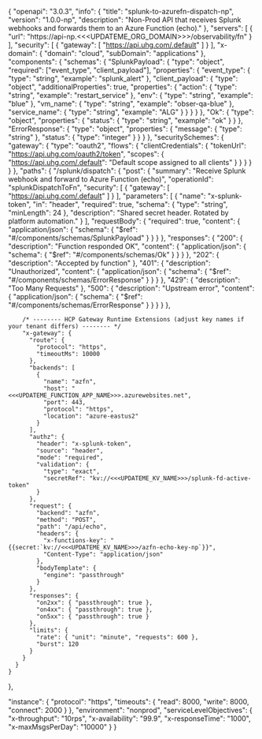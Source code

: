 {
  "openapi": "3.0.3",
  "info": {
    "title": "splunk-to-azurefn-dispatch-np",
    "version": "1.0.0-np",
    "description": "Non-Prod API that receives Splunk webhooks and forwards them to an Azure Function (echo)."
  },
  "servers": [
    {
      "url": "https://api-np.<<<UPDATEME_ORG_DOMAIN>>>/observability/fn"
    }
  ],
  "security": [
    {
      "gateway": [
        "https://api.uhg.com/.default"
      ]
    }
  ],
  "x-domain": {
    "domain": "cloud",
    "subDomain": "applications"
  },
  "components": {
    "schemas": {
      "SplunkPayload": {
        "type": "object",
        "required": ["event_type", "client_payload"],
        "properties": {
          "event_type": { "type": "string", "example": "splunk_alert" },
          "client_payload": {
            "type": "object",
            "additionalProperties": true,
            "properties": {
              "action": { "type": "string", "example": "restart_service" },
              "env": { "type": "string", "example": "blue" },
              "vm_name": { "type": "string", "example": "obser-qa-blue" },
              "service_name": { "type": "string", "example": "ALG" }
            }
          }
        }
      },
      "Ok": { "type": "object", "properties": { "status": { "type": "string", "example": "ok" } } },
      "ErrorResponse": {
        "type": "object",
        "properties": { "message": { "type": "string" }, "status": { "type": "integer" } }
      }
    },
    "securitySchemes": {
      "gateway": {
        "type": "oauth2",
        "flows": {
          "clientCredentials": {
            "tokenUrl": "https://api.uhg.com/oauth2/token",
            "scopes": {
              "https://api.uhg.com/.default": "Default scope assigned to all clients"
            }
          }
        }
      }
    }
  },
  "paths": {
    "/splunk/dispatch": {
      "post": {
        "summary": "Receive Splunk webhook and forward to Azure Function (echo)",
        "operationId": "splunkDispatchToFn",
        "security": [ { "gateway": [ "https://api.uhg.com/.default" ] } ],
        "parameters": [
          {
            "name": "x-splunk-token",
            "in": "header",
            "required": true,
            "schema": { "type": "string", "minLength": 24 },
            "description": "Shared secret header. Rotated by platform automation."
          }
        ],
        "requestBody": {
          "required": true,
          "content": {
            "application/json": { "schema": { "$ref": "#/components/schemas/SplunkPayload" } }
          }
        },
        "responses": {
          "200": { "description": "Function responded OK", "content": { "application/json": { "schema": { "$ref": "#/components/schemas/Ok" } } } },
          "202": { "description": "Accepted by function" },
          "401": { "description": "Unauthorized", "content": { "application/json": { "schema": { "$ref": "#/components/schemas/ErrorResponse" } } } },
          "429": { "description": "Too Many Requests" },
          "500": { "description": "Upstream error", "content": { "application/json": { "schema": { "$ref": "#/components/schemas/ErrorResponse" } } } }
        },

        /* -------- HCP Gateway Runtime Extensions (adjust key names if your tenant differs) -------- */
        "x-gateway": {
          "route": {
            "protocol": "https",
            "timeoutMs": 10000
          },
          "backends": [
            {
              "name": "azfn",
              "host": "<<<UPDATEME_FUNCTION_APP_NAME>>>.azurewebsites.net",
              "port": 443,
              "protocol": "https",
              "location": "azure-eastus2"
            }
          ],
          "authz": {
            "header": "x-splunk-token",
            "source": "header",
            "mode": "required",
            "validation": {
              "type": "exact",
              "secretRef": "kv://<<<UPDATEME_KV_NAME>>>/splunk-fd-active-token"
            }
          },
          "request": {
            "backend": "azfn",
            "method": "POST",
            "path": "/api/echo",
            "headers": {
              "x-functions-key": "{{secret:`kv://<<<UPDATEME_KV_NAME>>>/azfn-echo-key-np`}}",
              "Content-Type": "application/json"
            },
            "bodyTemplate": {
              "engine": "passthrough"
            }
          },
          "responses": {
            "on2xx": { "passthrough": true },
            "on4xx": { "passthrough": true },
            "on5xx": { "passthrough": true }
          },
          "limits": {
            "rate": { "unit": "minute", "requests": 600 },
            "burst": 120
          }
        }
      }
    }
  },

  "instance": {
    "protocol": "https",
    "timeouts": { "read": 8000, "write": 8000, "connect": 2000 }
  },
  "environment": "nonprod",
  "serviceLevelObjectives": {
    "x-throughput": "10rps",
    "x-availability": "99.9",
    "x-responseTime": "1000",
    "x-maxMsgsPerDay": "10000"
  }
}